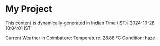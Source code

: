 # My Project

This content is dynamically generated in Indian Time (IST): 2024-10-28 10:04:01 IST


Current Weather in Coimbatore:
Temperature: 28.88 °C
Condition: haze
